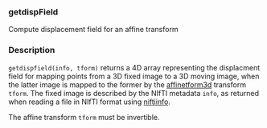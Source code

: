 ### getdispField

Compute displacement field for an affine transform

### Description

`getdispfield(info, tform)` returns a 4D array
representing the displacment field for mapping points
from a 3D fixed image to a 3D moving image, when the latter
image is mapped to the former by the
[affinetform3d](https://uk.mathworks.com/help/images/ref/affinetform3d.html)
transform `tform`.  The fixed image is described by the NIfTI metadata `info`,
as returned when reading a file in NIfTI format using
[niftiinfo](https://uk.mathworks.com/help/images/ref/niftiinfo.html).

The affine transform `tform` must be invertible.
